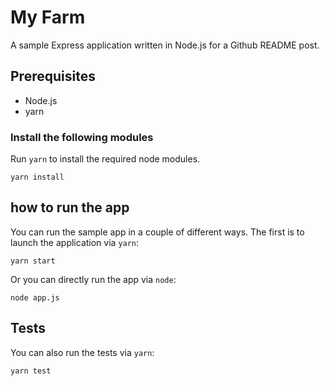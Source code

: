 # My  Farm

A sample Express application written in Node.js for a Github README post.

##  Prerequisites

* Node.js
* yarn

### Install the following modules

Run `yarn` to install the required node modules.

```shell
yarn install
```

## how to run the app 

You can run the sample app in a couple of different ways. The first is to launch the application via `yarn`:

```shell
yarn start
```

Or you can directly run the app via `node`:

```shell
node app.js
```

## Tests

You can also run the tests via `yarn`:

```shell
yarn test
```
